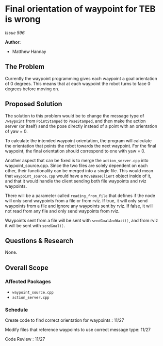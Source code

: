 # Final orientation of waypoint for TEB is wrong

*Issue 596*


**Author:**
- Matthew Hannay

## The Problem

Currently the waypoint programming gives each waypoint a goal orientation of 0 degrees. This
means that at each waypoint the robot turns to face 0 degrees before moving on.

## Proposed Solution

The solution to this problem would be to change the message type of `/waypoint` from `PointStamped`
to `PoseStamped`, and then make the action server (or itself) send the pose directly instead of a point with 
an orientation of yaw = 0.

To calculate the intended waypoint orientation, the program will calculate the orientation that
points the robot towards the next waypoint. For the final waypoint, the final orientation should
correspond to one with yaw = 0.

Another aspect that can be fixed is to merge the `action_server.cpp` into waypoint_source.cpp. Since
the two files are solely dependent on each other, their functionality can be merged into a single
file. This would mean that `waypoint_source.cpp` would have a `MoveBaseClient` object inside of it, and that
it would handle the client sending both file waypoints and rviz waypoints.

There will be a parameter called `reading_from_file` that defines if the node will only send waypoints 
from a file or from rviz. If true, it will only send waypoints from a file and ignore any waypoints sent
by rviz. If false, it will not read from any file and only send waypoints from rviz.

Waypoints sent from a file will be sent with `sendGoalAndWait()`, and from rviz it will be sent with `sendGoal()`.

## Questions & Research

None.

## Overall Scope

### Affected Packages

- `waypoint_source.cpp`
- `action_server.cpp`

### Schedule

Create code to find correct orientation for waypoints : 11/27

Modify files that reference waypoints to use correct message type: 11/27

Code Review : 11/27
